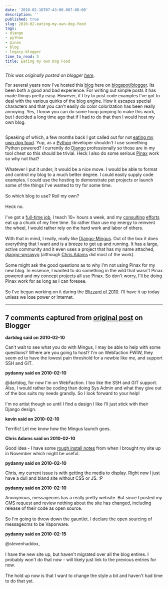 ```yaml
---
date: '2010-02-10T07:43:00.007-08:00'
description: ''
published: true
slug: 2010-02-eating-my-own-dog-food
tags:
- django
- python
- pinax
- blog
- legacy-blogger
time_to_read: 5
title: Eating my own Dog Food
---
```


*This was originally posted on blogger [here](https://pydanny.blogspot.com/2010/02/eating-my-own-dog-food.html)*.

For several years now I've hosted this <a href="http://pydanny.com/">blog</a> here on <a href="http://blogger.com/">blogspot/blogger</a>. Its been both a good and bad experience. For writing out simple posts it has made things pretty easy. However, if I try to post code examples I've got to deal with the various quirks of the blog engine. How it escapes special characters and that you can't easily do color colorization has been really annoying. Yes, I know you can do some hoop jumping to make this work, but I decided a long time ago that if I had to do that then I would host my own blog.<div><br /></div><div>Speaking of which, a few months back I got called out for not <a href="http://en.wikipedia.org/wiki/Eating_one's_own_dog_food">eating my own dog food</a>. Yup, as a <a href="http://python.org/">Python</a> developer shouldn't I use something Python powered? I currently do <a href="http://djangoproject.com/">Django</a> professionally so those are in my tool chest so this should be trivial. Heck I also do some serious <a href="http://pinaxproject.com/">Pinax</a> work so why not that?</div><div><br /></div><div>Whatever I put it under, it would be a nice move. I would be able to format and control my blog to a much better degree. I could easily supply code examples. I could use the hosting to demonstrate pet projects or launch some of the things I've wanted to try for some time.</div><div><br /></div><div>So which blog to use? Roll my own?</div><div><br /></div><div>Heck no.</div><div><br /></div><div>I've got a <a href="http://nasascience.nasa.gov/">full-time job</a>, I teach 10+ hours a week, and my <a href="http://holdenweb.com/">consulting</a> <a href="http://eldarion.com/">efforts</a> eat up a chunk of my free time. So rather than use my energy to reinvent the wheel, I would rather rely on the hard work and labor of others.</div><div><br /></div><div>With that in mind, I really, really like <a href="http://github.com/montylounge/django-mingus">Django-Mingus</a>. Out of the box it does everything that I want and is a breeze to get up and running. It has a large, active community and it even uses a project that has my name attached, <a href="http://github.com/pydanny/django-wysiwyg">django-wysiwyg</a> (although <a href="http://chris.improbable.org/">Chris Adams</a> did most of the work).</div><div><br /></div><div>Some might ask the good questions as to why I'm not using Pinax for my new blog. In essence, I wanted to do something in the wild that wasn't Pinax powered and my concept projects all use Pinax. So don't worry, I'll be doing Pinax work for as long as I can foresee.</div><div><br /></div><div>So I've begun working on it during the <a href="http://www.flickr.com/photos/pydanny/sets/72157623364245346/">Blizzard of 2010</a>. I'll have it up today unless we lose power or Internet.</div>

---

## 7 comments captured from [original post](https://pydanny.blogspot.com/2010/02/eating-my-own-dog-food.html) on Blogger

**dartdog said on 2010-02-10**

Can't wait to see what you do with Mingus, I may be able to help with some questions? Where are you going to host? I'm on Webfaction FWIW, they seem ed to have the lowest pain threshold for a newbie like me, and support SSH and GIT.

**pydanny said on 2010-02-10**

@dartdog, for now I'm on WebFaction. I too like the SSH and GIT support. Also, I would rather be coding than doing Sys Admin and what they give out of the box suits my needs grandly. So I look forward to your help!<br /><br />I'm no artist though so until I find a design I like I'll just stick with their Django design.

**kevin said on 2010-02-10**

Terrific! Let me know how the Mingus launch goes.

**Chris Adams said on 2010-02-10**

Good idea - I have some <a href="http://gist.github.com/240809" rel="nofollow">rough install notes</a> from when I brought my site up in November which might be useful.

**pydanny said on 2010-02-10**

Chris, my current issue is with getting the media to display. Right now I just have a dull and bland site without CSS or JS. :P

**pydanny said on 2010-02-10**

Anonymous, messagecms has a really pretty website. But since I posted my CMS request and review nothing about the site has changed, including release of their code as open source.<br /><br />So I'm going to throw down the gauntlet. I declare the open sourcing of messagecms to be Vaporware.

**pydanny said on 2010-02-15**

@stevenhaddox,<br /><br />I have the new site up, but haven't migrated over all the blog entires. I probably won't do that now - will likely just link to the previous entries for now.<br /><br />The hold up now is that I want to change the style a bit and haven't had time to do that yet.


